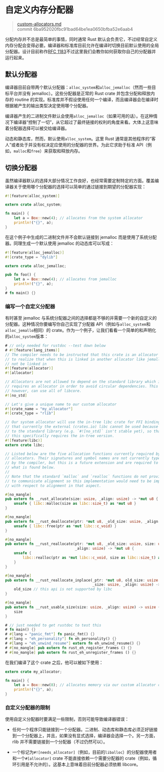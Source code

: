 # 自定义内存分配器

> [custom-allocators.md](https://github.com/rust-lang/rust/blob/master/src/doc/book/custom-allocators.md)
> <br>
> commit 6ba952020fbc91bad64be1ea0650bfba52e6aab4

分配内存并不总是最简单的事情，同时通常 Rust 默认会负责它，不过经常自定义内存分配会变得必要。编译器和标准库目前允许在编译时切换目前默认使用的全局分配器。设计目前称作[RFC 1183](https://github.com/rust-lang/rfcs/blob/master/text/1183-swap-out-jemalloc.md)不过这里我们会教你如何获取你自己的分配器并运行起来。

## 默认分配器

编译器目前自带两个默认分配器：`alloc_system`和`alloc_jemalloc`（然而一些目标平台并没有 jemalloc）。这些分配器是正常的 Rust crate 并包含分配和释放内存的 routine 的实现。标准库并不假设使用任何一个编译，而且编译器会在编译时根据被产生的输出类型决定使用哪个分配器。

编译器产生的二进制文件默认会使用`alloc_jemalloc`（如果可用的话）。在这种情况下编译器“控制了一切”，从它超过了最终链接的权利的角度来看。大体上这意味着分配器选择可以被交给编译器。

动态和静态库，然而，默认使用`alloc_system`。这里 Rust 通常是其他程序的“客人”或者处于并没有权决定应使用的分配器的世界。为此它求助于标准 API（例如，`malloc`和`free`）来获取和释放内存。

## 切换分配器

虽然编译器默认的选择大部分情况工作良好，也经常需要定制特定的方面。覆盖编译器关于使用哪个分配器的选择可以简单的通过链接到期望的分配器实现：

```rust
#![feature(alloc_system)]

extern crate alloc_system;

fn main() {
    let a = Box::new(4); // allocates from the system allocator
    println!("{}", a);
}
```

在这个例子中生成的二进制文件并不会默认链接到 jemalloc 而是使用了系统分配器。同理生成一个默认使用 jemalloc 的动态库可以写成：

```rust
#![feature(alloc_jemalloc)]
#![crate_type = "dylib"]

extern crate alloc_jemalloc;

pub fn foo() {
    let a = Box::new(4); // allocates from jemalloc
    println!("{}", a);
}
# fn main() {}
```

### 编写一个自定义分配器

有时甚至 jemalloc 与系统分配器之间的选择都是不够的并需要一个新的自定义的分配器。这种情况你要编写你自己实现了分配器 API（例如与`alloc_system`和`alloc_jemallo`相同）的 crate。作为一个例子，让我们看看一个简单的和声明化的`alloc_system`版本：

```rust
# // only needed for rustdoc --test down below
# #![feature(lang_items)]
// The compiler needs to be instructed that this crate is an allocator in order
// to realize that when this is linked in another allocator like jemalloc should
// not be linked in
#![feature(allocator)]
#![allocator]

// Allocators are not allowed to depend on the standard library which in turn
// requires an allocator in order to avoid circular dependencies. This crate,
// however, can use all of libcore.
#![no_std]

// Let's give a unique name to our custom allocator
#![crate_name = "my_allocator"]
#![crate_type = "rlib"]

// Our system allocator will use the in-tree libc crate for FFI bindings. Note
// that currently the external (crates.io) libc cannot be used because it links
// to the standard library (e.g. `#![no_std]` isn't stable yet), so that's why
// this specifically requires the in-tree version.
#![feature(libc)]
extern crate libc;

// Listed below are the five allocation functions currently required by custom
// allocators. Their signatures and symbol names are not currently typechecked
// by the compiler, but this is a future extension and are required to match
// what is found below.
//
// Note that the standard `malloc` and `realloc` functions do not provide a way
// to communicate alignment so this implementation would need to be improved
// with respect to alignment in that aspect.

#[no_mangle]
pub extern fn __rust_allocate(size: usize, _align: usize) -> *mut u8 {
    unsafe { libc::malloc(size as libc::size_t) as *mut u8 }
}

#[no_mangle]
pub extern fn __rust_deallocate(ptr: *mut u8, _old_size: usize, _align: usize) {
    unsafe { libc::free(ptr as *mut libc::c_void) }
}

#[no_mangle]
pub extern fn __rust_reallocate(ptr: *mut u8, _old_size: usize, size: usize,
                                _align: usize) -> *mut u8 {
    unsafe {
        libc::realloc(ptr as *mut libc::c_void, size as libc::size_t) as *mut u8
    }
}

#[no_mangle]
pub extern fn __rust_reallocate_inplace(_ptr: *mut u8, old_size: usize,
                                        _size: usize, _align: usize) -> usize {
    old_size // this api is not supported by libc
}

#[no_mangle]
pub extern fn __rust_usable_size(size: usize, _align: usize) -> usize {
    size
}

# // just needed to get rustdoc to test this
# fn main() {}
# #[lang = "panic_fmt"] fn panic_fmt() {}
# #[lang = "eh_personality"] fn eh_personality() {}
# #[lang = "eh_unwind_resume"] extern fn eh_unwind_resume() {}
# #[no_mangle] pub extern fn rust_eh_register_frames () {}
# #[no_mangle] pub extern fn rust_eh_unregister_frames () {}
```

在我们编译了这个 crate 之后，他可以被如下使用：

```rust
extern crate my_allocator;

fn main() {
    let a = Box::new(8); // allocates memory via our custom allocator crate
    println!("{}", a);
}
```

### 自定义分配器的限制

使用自定义分配器时要满足一些限制，否则可能导致编译器错误：

* 任何一个程序只能链接到一个分配器。二进制、动态库和静态库必须正好链接到一个分配器上，并且，如果没有显式选择，编译器会选择一个。另一方面，rlib 并不需要链接到一个分配器（不过仍然可以）。

* 一个标记为`#![needs_allocator]`（例如，目前的`liballoc`）的分配器使用者和一个`#[allocator]` crate 不能直接依赖一个需要分配器的 crate（例如，循环引用是不允许的）。这基本上意味着目前分配器必须依赖 libcore。
